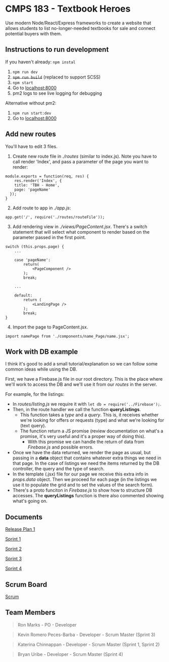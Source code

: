# CMPS 183 - Textbook Heroes

Use modern Node/React/Express frameworks to create a website that allows students to list no-longer-needed textbooks for sale and connect potential buyers with them.

## Instructions to run development

If you haven't already: `npm instal`
1. `npm run dev`
2. ~~`npm run build`~~ (replaced to support SCSS)
2. `npm start`
3. Go to [localhost:8000](http://localhost:8000)
4. pm2 logs to see live logging for debugging

Alternative without pm2:
1. `npm run start:dev`
2. Go to [localhost:8000](http://localhost:8000)


## Add new routes
You'll have to edit 3 files.
1. Create new route file in _./routes_ (similar to index.js). Note you have to call render 'Index', and pass a parameter of the page you want to render:
```
module.exports = function(req, res) {
	res.render('Index', {
  	title: 'TBH - Home',
  	page: 'pageName'
  });
}
```
2. Add route to app in _./app.js_:
```
app.get('/', require('./routes/routeFile'));
```
3. Add rendering view in _./views/PageContent.jsx_. There's a switch statement that will select what component to render based on the parameter passed in the first point.
```
switch (this.props.page) {
	...

	case 'pageName':
		return(
			<PageComponent />
		);
		break;

	...

	default:
		return ( 
			<LandingPage />
		);
		break;
}
```
4. Import the page to PageContent.jsx.
```
import namePage from './components/name_Page/name.jsx';
```

## Work with DB example
I think it's good to add a small tutorial/explanation so we can follow some common ideas while using the DB.

First, we have a Firebase.js file in our root directory. This is the place where we'll work to access the DB and we'll use it from our _routes_ in the server.

For example, for the listings:
- In _routes/listing.js_ we require it with `let db = require('../Firebase');`.
- Then, in the route handler we call the function __queryListings__. 
	- This function takes a _type_ and a _query_. This is, it receives whether we're looking for offers or requests (type) and what we're looking for (text query). 
	- The function return a JS promise (review documentation on what's a promise, it's very useful and it's a proper way of doing this).
		- With this promise we can handle the return of data from _Firebase.js_ and possible errors.
- Once we have the data returned, we render the page as usual, but passing in a __data__ object that contains whatever extra things we need in that page. In the case of listings we need the items returned by the DB controller, the query and the type of search.
- In the template (.jsx) file for our page we receive this extra info in _props.data_ object. Then we proceed for each page (in the listings we use it to populate the grid and to set the values of the search form).
- There's a proto funciton in _Firebase.js_ to show how to structure DB accesses. The __queryListings__ function is there also commented showing what's going on.


## Documents
[Release Plan 1](https://docs.google.com/document/d/1UQ19d5sdkth_8BzuwrX1pVepqWDvTsUHg0RQOk4Y-LI/edit?usp=sharing)

[Sprint 1](https://github.com/Platem/CMPS-183/blob/master/docs/Sprint_1)

[Sprint 2](https://github.com/Platem/CMPS-183/blob/master/docs/Sprint_2)

[Sprint 3](https://github.com/Platem/CMPS-183/blob/master/docs/Sprint_3)

[Sprint 4](https://github.com/Platem/CMPS-183/blob/master/docs/Sprint_4)


## Scrum Board
[Scrum](https://trello.com/textbookheroes)


## Team Members
>Ron Marks - PO - Developer

>Kevin Romero Peces-Barba - Developer - Scrum Master (Sprint 3)

>Katerina Chinnappan - Developer - Scrum Master (Sprint 1, Sprint 2)

>Bryan Uribe - Developer - Scrum Master (Sprint 4)
